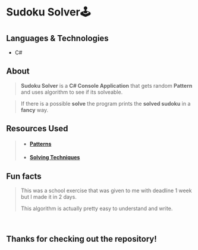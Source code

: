 # Sudoku Solver🕹️

## Languages & Technologies
- C#

## About
> **Sudoku Solver** is a **C# Console Application** that gets random **Pattern** and uses algorithm to see if its solveable.

> If there is a possible **solve** the program prints the **solved sudoku** in a **fancy** way.

## Resources Used
> - #### <a href="https://sudokuprimer.com/patterns.php">Patterns</a>
> - #### <a href="https://www.conceptispuzzles.com/index.aspx?uri=puzzle/sudoku/techniques">Solving Techniques</a>

## Fun facts
> This was a school exercise that was given to me with deadline 1 week but I made it in 2 days.
> 
> This algorithm is actually pretty easy to understand and write.

<br />

## Thanks for checking out the repository!

